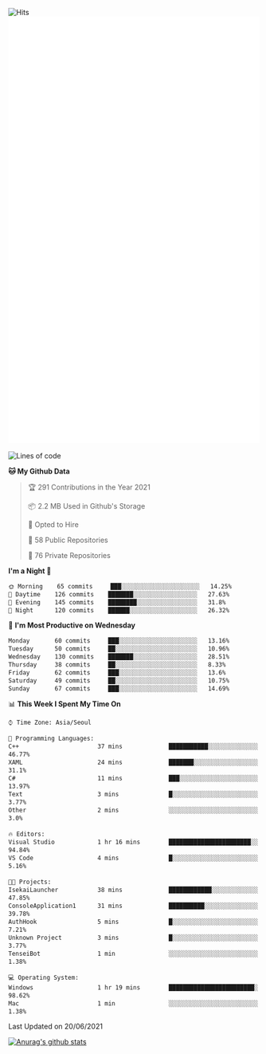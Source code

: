 ![Hits](https://hits.seeyoufarm.com/api/count/incr/badge.svg?url=https%3A%2F%2Fgithub.com%2Fkokose1234&count_bg=%2379C83D&title_bg=%23555555&icon=apple.svg&icon_color=%23E7E7E7&title=hits&edge_flat=false)
<br/>
![Metrics](https://github.com/kokose1234/kokose1234/blob/main/github-metrics.svg)

<!--START_SECTION:waka-->
![Lines of code](https://img.shields.io/badge/From%20Hello%20World%20I%27ve%20Written-13.2%20million%20lines%20of%20code-blue)

**🐱 My Github Data** 

> 🏆 291 Contributions in the Year 2021
 > 
> 📦 2.2 MB Used in Github's Storage 
 > 
> 💼 Opted to Hire
 > 
> 📜 58 Public Repositories 
 > 
> 🔑 76 Private Repositories  
 > 
**I'm a Night 🦉** 

```text
🌞 Morning    65 commits     ███░░░░░░░░░░░░░░░░░░░░░░   14.25% 
🌆 Daytime    126 commits    ███████░░░░░░░░░░░░░░░░░░   27.63% 
🌃 Evening    145 commits    ████████░░░░░░░░░░░░░░░░░   31.8% 
🌙 Night      120 commits    ██████░░░░░░░░░░░░░░░░░░░   26.32%

```
📅 **I'm Most Productive on Wednesday** 

```text
Monday       60 commits     ███░░░░░░░░░░░░░░░░░░░░░░   13.16% 
Tuesday      50 commits     ██░░░░░░░░░░░░░░░░░░░░░░░   10.96% 
Wednesday    130 commits    ███████░░░░░░░░░░░░░░░░░░   28.51% 
Thursday     38 commits     ██░░░░░░░░░░░░░░░░░░░░░░░   8.33% 
Friday       62 commits     ███░░░░░░░░░░░░░░░░░░░░░░   13.6% 
Saturday     49 commits     ██░░░░░░░░░░░░░░░░░░░░░░░   10.75% 
Sunday       67 commits     ███░░░░░░░░░░░░░░░░░░░░░░   14.69%

```


📊 **This Week I Spent My Time On** 

```text
⌚︎ Time Zone: Asia/Seoul

💬 Programming Languages: 
C++                      37 mins             ███████████░░░░░░░░░░░░░░   46.77% 
XAML                     24 mins             ███████░░░░░░░░░░░░░░░░░░   31.1% 
C#                       11 mins             ███░░░░░░░░░░░░░░░░░░░░░░   13.97% 
Text                     3 mins              █░░░░░░░░░░░░░░░░░░░░░░░░   3.77% 
Other                    2 mins              ░░░░░░░░░░░░░░░░░░░░░░░░░   3.0%

🔥 Editors: 
Visual Studio            1 hr 16 mins        ███████████████████████░░   94.84% 
VS Code                  4 mins              █░░░░░░░░░░░░░░░░░░░░░░░░   5.16%

🐱‍💻 Projects: 
IsekaiLauncher           38 mins             ████████████░░░░░░░░░░░░░   47.85% 
ConsoleApplication1      31 mins             ██████████░░░░░░░░░░░░░░░   39.78% 
AuthHook                 5 mins              █░░░░░░░░░░░░░░░░░░░░░░░░   7.21% 
Unknown Project          3 mins              █░░░░░░░░░░░░░░░░░░░░░░░░   3.77% 
TenseiBot                1 min               ░░░░░░░░░░░░░░░░░░░░░░░░░   1.38%

💻 Operating System: 
Windows                  1 hr 19 mins        ████████████████████████░   98.62% 
Mac                      1 min               ░░░░░░░░░░░░░░░░░░░░░░░░░   1.38%

```


 Last Updated on 20/06/2021
<!--END_SECTION:waka-->

[![Anurag's github stats](https://github-readme-stats.vercel.app/api?username=kokose1234&theme=dracula)](https://github.com/anuraghazra/github-readme-stats)



	
